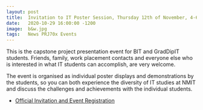```yaml
---
layout: post
title:  Invitation to IT Poster Session, Thursday 12th of November, 4-6 pm in G Block Foyer
date:   2020-10-29 16:00:00 -1200
image:  b&w.jpg
tags:   News PRJ70x Events
---
```


This is the capstone project presentation event for BIT and GradDipIT students. Friends, family, work placement contacts and everyone else who is interested in what IT students can accomplish, are very welcome.

The event is organised as individual poster displays and demonstrations by the students, so you can both experience the diversity of IT studies at NMIT and discuss the challenges and achievements with the individual students.

* [Official Invitation and Event Registration](https://www.nmit.ac.nz/news-article/show/it-poster-night-2020)
